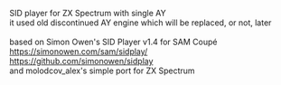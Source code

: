SID player for ZX Spectrum with single AY
<br/> it used old discontinued AY engine which will be replaced, or not, later 
<br/> 
<br/> based on Simon Owen's SID Player v1.4 for SAM Coupé
<br/> https://simonowen.com/sam/sidplay/
<br/> https://github.com/simonowen/sidplay
<br/> and molodcov_alex's simple port for ZX Spectrum
<br/> 


